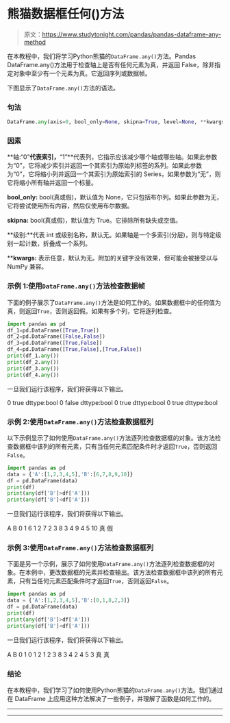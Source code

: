 # 熊猫数据框任何()方法

> 原文：<https://www.studytonight.com/pandas/pandas-dataframe-any-method>

在本教程中，我们将学习Python熊猫的`DataFrame.any()`方法。Pandas DataFrame.any()方法用于检查轴上是否有任何元素为真，并返回 False，除非指定对象中至少有一个元素为真。它返回序列或数据帧。

下图显示了`DataFrame.any()`方法的语法。

### 句法

```py
DataFrame.any(axis=0, bool_only=None, skipna=True, level=None, **kwargs)[source]
```

### 因素

**轴:“0”**代表索引，**“1”**代表列，它指示应该减少哪个轴或哪些轴。如果此参数为“0”，它将减少索引并返回一个其索引为原始列标签的系列。如果此参数为“0”，它将缩小列并返回一个其索引为原始索引的 Series，如果参数为“无”，则它将缩小所有轴并返回一个标量。

**bool_only:** bool(真或假)，默认值为 None，它只包括布尔列。如果此参数为无，它将尝试使用所有内容，然后仅使用布尔数据。

**skipna:** bool(真或假)，默认值为 True。它排除所有缺失或空值。

**级别:**代表 int 或级别名称，默认无。如果轴是一个多索引(分层)，则与特定级别一起计数，折叠成一个系列。

****kwargs:** 表示任意，默认为无。附加的关键字没有效果，但可能会被接受以与 NumPy 兼容。

### 示例 1:使用`DataFrame.any()`方法检查数据帧

下面的例子展示了`DataFrame.any()`方法是如何工作的。如果数据框中的任何值为真，则返回`True`，否则返回假。如果有多个列，它将逐列检查。

```py
import pandas as pd
df_1=pd.DataFrame([True,True])
df_2=pd.DataFrame([False,False])
df_3=pd.DataFrame([True,False])
df_4=pd.DataFrame([True,False],[True,False])
print(df_1.any())
print(df_2.any())
print(df_3.any())
print(df_4.any())
```

一旦我们运行该程序，我们将获得以下输出。

0 true
dttype:bool
0 false
dttype:bool
0 true
dttype:bool
0 true
dttype:bool

### 示例 2:使用`DataFrame.any()`方法检查数据框列

以下示例显示了如何使用`DataFrame.any()`方法逐列检查数据框的对象。该方法检查数据框中该列的所有元素，只有当任何元素匹配条件时才返回`True`，否则返回`False`。

```py
import pandas as pd
data = {'A':[1,2,3,4,5],'B':[6,7,8,9,10]}
df = pd.DataFrame(data) 
print(df)
print(any(df['B']>df['A']))
print(any(df['B']<df['A']))
```

一旦我们运行该程序，我们将获得以下输出。

A B
0 1 6
1 2 7
2 3 8
3 4 9
4 5 10
真
假

### 示例 3:使用`DataFrame.any()`方法检查数据框列

下面是另一个示例，展示了如何使用`DataFrame.any()`方法逐列检查数据框的对象。在本例中，更改数据框的元素并检查输出。该方法检查数据框中该列的所有元素，只有当任何元素匹配条件时才返回`True`，否则返回`False`。

```py
import pandas as pd
data = {'A':[1,2,3,4,5],'B':[0,1,8,2,3]}
df = pd.DataFrame(data) 
print(df)
print(any(df['B']>df['A']))
print(any(df['B']<df['A']))
```

一旦我们运行该程序，我们将获得以下输出。

A B
0 1 0
1 2 1
2 3 8
3 4 2
4 5 3
真
真

### 结论

在本教程中，我们学习了如何使用Python熊猫的`DataFrame.any()`方法。我们通过在 DataFrame 上应用这种方法解决了一些例子，并理解了函数是如何工作的。

* * *

* * *